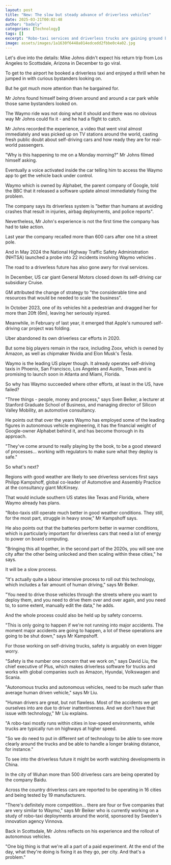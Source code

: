 ```yaml
---
layout: post
title: "New: The slow but steady advance of driverless vehicles"
date: 2025-03-21T00:02:48
author: "badely"
categories: [Technology]
tags: []
excerpt: "Robo-taxi services and driverless trucks are gaining ground but progress is painstaking."
image: assets/images/1a1630f6448a014edcedd2fbbe0c4a02.jpg
---
```


Let's dive into the details: Mike Johns didn't expect his return trip from Los Angeles to Scottsdale, Arizona in December to go viral.

To get to the airport he booked a driverless taxi and enjoyed a thrill when he jumped in with curious bystanders looking on.

But he got much more attention than he bargained for. 

Mr Johns found himself being driven around and around a car park while those same bystanders looked on.

The Waymo ride was not doing what it should and there was no obvious way Mr Johns could fix it - and he had a flight to catch.

Mr Johns recorded the experience, a video that went viral almost immediately and was picked up on TV stations around the world, casting fresh public doubt about self-driving cars and how ready they are for real-world passengers.

"Why is this happening to me on a Monday morning?" Mr Johns filmed himself asking.

Eventually a voice activated inside the car telling him to access the Waymo app to get the vehicle back under control.

Waymo which is owned by Alphabet, the parent company of Google, told the BBC that it released a software update almost immediately fixing the problem.

The company says its driverless system is "better than humans at avoiding crashes that result in injuries, airbag deployments, and police reports".

Nevertheless, Mr John's experience is not the first time the company has had to take action.

Last year the company recalled more than 600 cars after one hit a street pole.

And in May 2024 the National Highway Traffic Safety Administration (NHTSA) launched a probe into 22 incidents involving Waymo vehicles .

The road to a driverless future has also gone awry for rival services.

In December, US car giant General Motors closed down its self-driving car subsidiary Cruise.

GM attributed the change of strategy to "the considerable time and resources that would be needed to scale the business".

In October 2023, one of its vehicles hit a pedestrian and dragged her for more than 20ft (6m), leaving her seriously injured.

Meanwhile, in February of last year, it emerged that Apple's rumoured self-driving car project was folding.

Uber abandoned its own driverless car efforts in 2020. 

But some big players remain in the race, including Zoox, which is owned by Amazon, as well as chipmaker Nvidia and Elon Musk's Tesla.

Waymo is the leading US player though. It already operates self-driving taxis in Phoenix, San Francisco, Los Angeles and Austin, Texas and is promising to launch soon in Atlanta and Miami, Florida.

So why has Waymo succeeded where other efforts, at least in the US, have failed?

"Three things - people, money and process," says Sven Beiker, a lecturer at Stanford Graduate School of Business, and managing director of Silicon Valley Mobility, an automotive consultancy.

He points out that over the years Waymo has employed some of the leading figures in autonomous vehicle engineering, it has the financial weight of Google-owner Alphabet behind it, and has become thorough in its approach.

"They've come around to really playing by the book, to be a good steward of processes... working with regulators to make sure what they deploy is safe."

So what's next?

Regions with good weather are likely to see driverless services first says Philipp Kampshoff, global co-leader of Automotive and Assembly Practice at the consultancy giant McKinsey.

That would include southern US states like Texas and Florida, where Waymo already has plans.

"Robo-taxis still operate much better in good weather conditions. They still, for the most part, struggle in heavy snow," Mr Kampshoff says.

He also points out that the batteries perform better in warmer conditions, which is particularly important for driverless cars that need a lot of energy to power on board computing.

"Bringing this all together, in the second part of the 2020s, you will see one city after the other being unlocked and then scaling within these cities," he says. 

It will be a slow process. 

"It's actually quite a labour intensive process to roll out this technology, which includes a fair amount of human driving," says Mr Beiker. 

"You need to drive those vehicles through the streets where you want to deploy them, and you need to drive them over and over again, and you need to, to some extent, manually edit the data," he adds. 

And the whole process could also be held up by safety concerns. 

"This is only going to happen if we're not running into major accidents. The moment major accidents are going to happen, a lot of these operations are going to be shut down," says Mr Kampshoff.

For those working on self-driving trucks, safety is arguably on even bigger worry.

"Safety is the number one concern that we work on," says David Liu, the chief executive of Plus, which makes driverless software for trucks and works with global companies such as Amazon, Hyundai, Volkswagen and Scania.

"Autonomous trucks and autonomous vehicles, need to be much safer than average human driven vehicle," says Mr Liu.

"Human drivers are great, but not flawless. Most of the accidents we get ourselves into are due to driver inattentiveness. And we don't have that issue with technology," Mr Liu explains.

"A robo-taxi mostly runs within cities in low-speed environments, while trucks are typically run on highways at higher speed.

"So we do need to put in different set of technology to be able to see more clearly around the trucks and be able to handle a longer braking distance, for instance."

To see into the driverless future it might be worth watching developments in China. 

In the city of Wuhan more than 500 driverless cars are being operated by the company Baidu.

Across the country driverless cars are reported to be operating in 16 cities and being tested by 19 manufacturers.

"There's definitely more competition... there are four or five companies that are very similar to Waymo," says Mr Beiker who is currently working on a study of robo-taxi deployments around the world, sponsored by Sweden's innovation agency Vinnova.

Back in Scottsdale, Mr Johns reflects on his experience and the rollout of autonomous vehicles.

"One big thing is that we're all a part of a paid experiment. At the end of the day, what they're doing is fixing it as they go, per city. And that's a problem."

